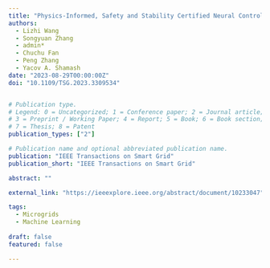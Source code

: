 ```yaml
---
title: "Physics-Informed, Safety and Stability Certified Neural Control for Uncertain Networked Microgrids"
authors:
  - Lizhi Wang
  - Songyuan Zhang
  - admin*
  - Chuchu Fan
  - Peng Zhang
  - Yacov A. Shamash
date: "2023-08-29T00:00:00Z"
doi: "10.1109/TSG.2023.3309534"


# Publication type.
# Legend: 0 = Uncategorized; 1 = Conference paper; 2 = Journal article;
# 3 = Preprint / Working Paper; 4 = Report; 5 = Book; 6 = Book section;
# 7 = Thesis; 8 = Patent
publication_types: ["2"]

# Publication name and optional abbreviated publication name.
publication: "IEEE Transactions on Smart Grid"
publication_short: "IEEE Transactions on Smart Grid"

abstract: ""

external_link: "https://ieeexplore.ieee.org/abstract/document/10233047"

tags:
  - Microgrids
  - Machine Learning
  
draft: false
featured: false

---
```




